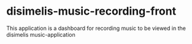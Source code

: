 # disimelis-music-recording-front
This application is a dashboard for recording music to be viewed in the disimelis music-application
